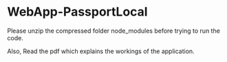 # WebApp-PassportLocal

Please unzip the compressed folder node_modules before trying to run the code. 

Also, Read the pdf which explains the workings of the application. 
